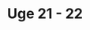 ---
title: "Uge 21 - 22"
summary: "Læringsmål og læringsplan"
ShowReadingTime: false
ShowWordCount: false
ShowRssButtonInSectionTermList: false
weight: 80
---